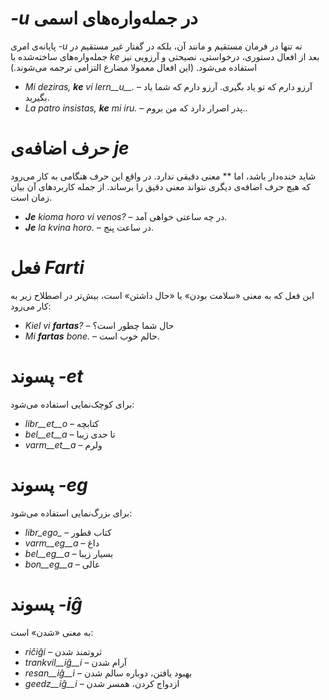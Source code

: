 # *-u* در جمله‌واره‌های اسمی

پایانه‌ی امری *-u* نه تنها در فرمان مستقیم و مانند آن، بلکه در گفتار غیر مستقیم در جمله‌واره‌های ساخته‌شده با *ke* بعد از افعال دستوری، درخواستی، نصیحتی و آرزویی نیز استفاده می‌شود. (این افعال معمولا مضارع التزامی ترجمه می‌شوند.)

- *Mi deziras, __ke__ vi lern__u__.* – آرزو دارم که تو یاد بگیری. آرزو دارم که شما یاد بگیرید.
- *La patro insistas, __ke__ mi iru.* – پدر اصرار دارد که من بروم.. 
 
# حرف اضافه‌ی *je*

شاید خنده‌دار باشد، اما ** معنی دقیقی ندارد. در واقع این حرف هنگامی به کار می‌رود که هیچ حرف اضافه‌ی دیگری نتواند معنی دقیق را برساند. از جمله کاربردهای آن بیان زمان است.

- *__Je__ kioma horo vi venos?* – در چه ساعتی خواهی آمد.
- *__Je__ la kvina horo.* – در ساعت پنج.
 

# فعل *Farti*

این فعل که به معنی «سلامت بودن» یا «حال داشتن» است، بیش‌تر در اصطلاح زیر به کار می‌رود:

- *Kiel vi __fartas__?* – حال شما چطور است؟
- *Mi __fartas__ bone.* – حالم خوب است.


# پسوند *-et*

برای کوچک‌نمایی استفاده می‌شود:

- *libr__et__o* – کتابچه
- *bel__et__a*  – تا حدی زیبا
- *varm__et__a* – ولرم
 

# پسوند *-eg*

برای بزرگ‌نمایی استفاده می‌شود:

- *libr_ego_*    – کتاب قطور
- *varm__eg__a*  – داغ
- *bel__eg__a*   – بسیار زیبا
- *bon__eg__a*   – عالی
 

# پسوند *-iĝ*

به معنی «شدن» است:

- *riĉiĝi*          – ثروتمند شدن
- *trankvil__iĝ__i* – آرام شدن
- *resan__iĝ__i*    – بهبود یافتن، دوباره سالم شدن
- *geedz__iĝ__i*    – ازدواج کردن، همسر شدن
 

